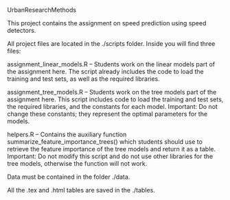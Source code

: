 UrbanResearchMethods

This project contains the assignment on speed prediction using speed detectors.

All project files are located in the ./scripts folder. Inside you will find three files:

assignment_linear_models.R – Students work on the linear models part of the assignment here.
The script already includes the code to load the training and test sets, as well as the required libraries.

assignment_tree_models.R – Students work on the tree models part of the assignment here.
This script includes code to load the training and test sets, the required libraries, and the constants for each model.
Important: Do not change these constants; they represent the optimal parameters for the models.

helpers.R – Contains the auxiliary function summarize_feature_importance_trees() which students should use to retrieve the feature importance of the tree models and return it as a table.
Important: Do not modify this script and do not use other libraries for the tree models, otherwise the function will not work.

Data must be contained in the folder ./data.

All the .tex and .html tables are saved in the ./tables.